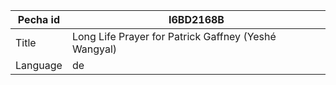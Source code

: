 |Pecha id | I6BD2168B
| --- | --- 
|Title | Long Life Prayer for Patrick Gaffney (Yeshé Wangyal) 
|Language | de